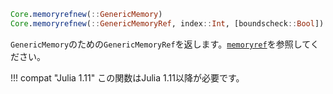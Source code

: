 ```julia
Core.memoryrefnew(::GenericMemory)
Core.memoryrefnew(::GenericMemoryRef, index::Int, [boundscheck::Bool])
```

`GenericMemory`のための`GenericMemoryRef`を返します。[`memoryref`](@ref)を参照してください。

!!! compat "Julia 1.11"
    この関数はJulia 1.11以降が必要です。

